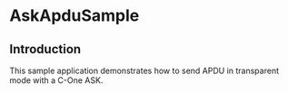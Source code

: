 # AskApduSample

Introduction
------------

This sample application demonstrates how to send APDU in transparent mode with a C-One ASK.

